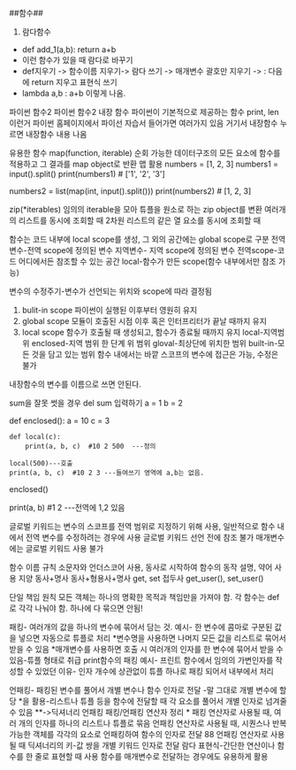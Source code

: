 ##함수##

1. 람다함수
- def add_1(a,b):
      return a+b
- 이런 함수가 있을 때 람다로 바꾸기
- def지우기 -> 함수이름 지우기-> 람다 쓰기 -> 매개변수 괄호만 지우기 -> : 다음에 return 지우고 표현식 쓰기
- lambda a,b : a+b  이렇게 나옴.


파이썬 함수2
파이썬 함수2
내장 함수
파이썬이 기본적으로 제공하는 함수
print, len 이런거
파이썬 홈페이지에서 파이선 자습서 들어가면 여러가지 있음 거기서 내장함수 누르면 내장함수 내용 나옴

유용한 함수
map(function, iterable) 순회 가능한 데이터구조의 모든 요소에 함수를 적용하고 그 결과를 map object로 반환
맵 활용
numbers = [1, 2, 3]
numbers1 = input().split()
print(numbers1)  # ['1', '2', '3']

numbers2 = list(map(int, input().split()))
print(numbers2)  # [1, 2, 3]

zip(*iterables)
임의의 iterable을 모아 튜플을 원소로 하는  zip object를 변환
여러개의 리스트를 동시에 조회할 때
2차원 리스트의 같은 열 요소를 동시에 조회할 때

함수는 코드 내부에 local scope를 생성, 그 외의 공간에는 global scope로 구분
전역 변수-전역 scope에 정의된 변수
지역변수- 지역 scope에 정의된 변수
전역scope-코드 어디에서든 참조할 수 있는 공간
local-함수가 만든 scope(함수 내부에서만 참조 가능)

변수의 수정주기-변수가 선언되는 위치와 scope에 따라 결정됨
1. bulit-in scope
파이썬이 실행된 이후부터 영원히 유지
2. global scope
모듈이 호출된 시점 이후 혹은 인터프리터가 끝날 때까지 유지
3. local scope
함수가 호출될 때 생성되고, 함수가 종료될 때까지 유지
local-지역범위
enclosed-지역 범위 한 단계 위 범위
gloval-최상단에 위치한 범위
built-in-모든 것을 담고 있는 범위
함수 내에서는 바깥 스코프의 변수에 접근은 가능, 수정은 불가

내장함수의 변수를 이름으로 쓰면 안된다.

sum을 잘못 썻을 경우 del sum 입력하기
a = 1
b = 2

def enclosed():
    a = 10
    c = 3

    def local(c):
        print(a, b, c)  #10 2 500  ---정의

    local(500)---호출
    print(a, b, c)  #10 2 3 ---들여쓰기 영역에 a,b는 없음.


enclosed()

print(a, b)  #1 2 ---전역에 1,2 있음

글로벌 키워드는 변수의 스코프를 전역 범위로 지정하기 위해 사용, 일반적으로 함수 내에서 전역 변수를 수정하려는 경우에 사용
글로벌 키워드 선언 전에 참조 불가
매개변수에는 글로벌 키워드 사용 불가

함수 이름 규칙
소문자와 언더스코어 사용, 동사로 시작하여 함수의 동작 설명, 약어 사용 지양
동사+명사
동사+형용사+명사
get, set 접두사
get_user(), set_user()

단일 책임 원칙
모든 객체는 하나의 명확한 목적과 책임만을 가져야 함.
각 함수는 def 로 각각 나눠야 함. 하나에 다 묶으면 안됨!

패킹- 여러개의 값을 하나의 변수에 묶어서 담는 것.
예시- 한 변수에 콤마로 구분된 값을 넣으면 자동으로 튜플로 처리
*변수명을 사용하면 나머지 모든 값을 리스트로 묶어서 받을 수 있음
*매개변수를 사용하면 호출 시 여러개의 인자를 한 변수에 묶어서 받을 수 있음-튜플 형태로 취급
print함수의 패킹 예시- 프린트 함수에서 임의의 가변인자를 작성할 수 있었던 이유- 인자 개수에 상관없이 튜플 하나로 패킹 되어서 내부에서 처리

언패킹- 패킹된 변수를 풀어서 개별 변수나 함수 인자로 전달
-말 그대로 개별 변수에 할당
*을 활용-리스트나 튜플 등을 함수에 전달할 때 각 요소를 풀어서 개별 인자로 넘겨줄 수 있음
**->딕셔너리 언패킹
패킹/언패킹 연산자 정리
*
패킹 연산자로 사용될 때, 여러 개의 인자를 하나의 리스트나 튜플로 묶음
언패킹 연산자로 사용될 때, 시퀀스나 반복 가능한 객체를 각각의 요소로 언패킹하여 함수의 인자로 전달
88
언패킹 연산자로 사용될 때 딕셔너리의 키-값 쌍을 개별 키워드 인자로 전달
람다 표현식-간단한 연산이나 함수를 한 줄로 표현할 때 사용
함수를 매개변수로 전달하는 경우에도 유용하게 활용